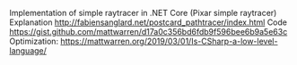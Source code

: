 
Implementation of simple raytracer in .NET Core (Pixar simple raytracer)
Explanation http://fabiensanglard.net/postcard_pathtracer/index.html
Code https://gist.github.com/mattwarren/d17a0c356bd6fdb9f596bee6b9a5e63c
Optimization: https://mattwarren.org/2019/03/01/Is-CSharp-a-low-level-language/